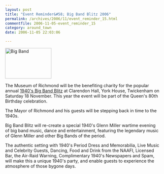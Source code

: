 ```yaml
---
layout: post
title: "Event Reminder&#58; Big Band Blitz 2006"
permalink: /archives/2006/11/event_reminder_15.html
commentfile: 2006-11-05-event_reminder_15
category: around_town
date: 2006-11-05 22:03:06

---
```


<a href="/assets/images/2006/BigBandBlitz.jpg" title="See larger version of - Big Band"><img src="/assets/images/2006/BigBandBlitz_thumb.jpg" width="150" height="100" alt="Big Band" class="photo right" /></a>

The Museum of Richmond will be the benefiting charity for the popular annual [1940's Big Band Blitz](/event/Show/200611051559) at Clarendon Hall, York House, Twickenham on Saturday 18 November. This year the event will be part of the Queen's 80th Birthday celebration.

The Mayor of Richmond and his guests will be stepping back in time to the 1940s.

Big Band Blitz will re-create a special 1940's Glenn Miller wartime evening of big band music, dance and entertainment, featuring the legendary music of Glenn Miller and other Big Bands of the period.

The authentic setting with 1940's Period Dress and Memorabilia, Live Music and Celebrity Guests, Dancing, Food and Drink from the NAAFI, Licensed Bar, the Air-Raid Warning, Complimentary 1940's Newspapers and Spam, will make this a unique 1940's party, and enable guests to experience the atmosphere of those bygone days.
